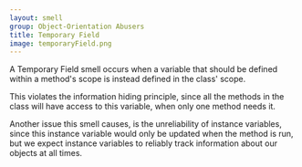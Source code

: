 ```yaml
---
layout: smell
group: Object-Orientation Abusers
title: Temporary Field
image: temporaryField.png
---
```

A Temporary Field smell occurs when a variable that should be defined within a method's scope is instead defined in the class' scope.

This violates the information hiding principle, since all the methods in the class will have access to this variable, when only one method needs it.

Another issue this smell causes, is the unreliability of instance variables, since this instance variable would only be updated when the method is run, but we expect instance variables to reliably track information about our objects at all times.
